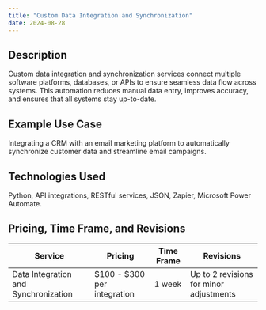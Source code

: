 ```yaml
---
title: "Custom Data Integration and Synchronization"
date: 2024-08-28
---
```


## Description
Custom data integration and synchronization services connect multiple software platforms, databases, or APIs to ensure seamless data flow across systems. This automation reduces manual data entry, improves accuracy, and ensures that all systems stay up-to-date.

## Example Use Case
Integrating a CRM with an email marketing platform to automatically synchronize customer data and streamline email campaigns.

## Technologies Used
Python, API integrations, RESTful services, JSON, Zapier, Microsoft Power Automate.

## Pricing, Time Frame, and Revisions

| Service                            | Pricing              | Time Frame | Revisions                               |
|------------------------------------|----------------------|------------|------------------------------------------|
| Data Integration and Synchronization | $100 - $300 per integration | 1 week     | Up to 2 revisions for minor adjustments  |
